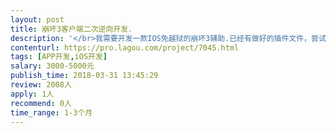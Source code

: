 ```yaml
---                
layout: post       
title: 崩坏3客户端二次逆向开发.           
description: '</br>我需要开发一款IOS免越狱的崩坏3辅助.已经有做好的插件文件，尝试破解也可以.请尽快联系我.</br></br>如果觉得有什么地方有问题，请及时联系。一直在.</br>'     
contenturl: https://pro.lagou.com/project/7045.html      
tags: [APP开发,iOS开发]            
salary: 3000-5000元          
publish_time: 2018-03-31 13:45:29         
review: 2008人                   
apply: 1人                   
recommend: 0人                   
time_range: 1-3个月              
---                 
```

